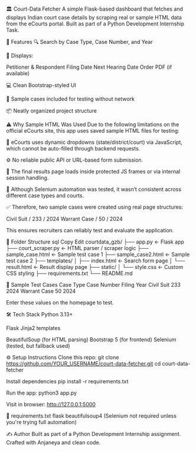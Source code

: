 🏛️ Court-Data Fetcher
A simple Flask-based dashboard that fetches and displays Indian court case details by scraping real or sample HTML data from the eCourts portal. Built as part of a Python Development Internship Task.

🚀 Features
🔍 Search by Case Type, Case Number, and Year

🧾 Displays:

Petitioner & Respondent
Filing Date
Next Hearing Date
Order PDF (if available)

💻 Clean Bootstrap-styled UI

🧪 Sample cases included for testing without network

📦 Neatly organized project structure

⚠️ Why Sample HTML Was Used
Due to the following limitations on the official eCourts site, this app uses saved sample HTML files for testing:

🔐 eCourts uses dynamic dropdowns (state/district/court) via JavaScript, which cannot be auto-filled through backend requests.

⚙️ No reliable public API or URL-based form submission.

🔄 The final results page loads inside protected JS frames or via internal session handling.

🧪 Although Selenium automation was tested, it wasn’t consistent across different case types and courts.

✅ Therefore, two sample cases were created using real page structures:

Civil Suit / 233 / 2024
Warrant Case / 50 / 2024

This ensures recruiters can reliably test and evaluate the application.

📁 Folder Structure
sql
Copy
Edit
courtdata_gzb/
├── app.py                  ← Flask app
├── court_scraper.py        ← HTML parser / scraper logic
├── sample_case.html        ← Sample test case 1
├── sample_case2.html       ← Sample test case 2
├── templates/
│   ├── index.html          ← Search form page
│   └── result.html         ← Result display page
├── static/
│   └── style.css           ← Custom CSS styling
├── requirements.txt
└── README.md

🧪 Sample Test Cases
Case Type	Case Number	Filing Year
Civil Suit	233	2024
Warrant Case	50	2024

Enter these values on the homepage to test.

🛠️ Tech Stack
Python 3.13+

Flask
Jinja2 templates

BeautifulSoup (for HTML parsing)
Bootstrap 5 (for frontend)
Selenium (tested, but fallback used)

⚙️ Setup Instructions
Clone this repo:
git clone https://github.com/YOUR_USERNAME/court-data-fetcher.git
cd court-data-fetcher

Install dependencies
pip install -r requirements.txt

Run the app:
python3 app.py

Visit in browser:
http://127.0.0.1:5000

📄 requirements.txt
flask
beautifulsoup4
(Selenium not required unless you're trying full automation)

✍️ Author
Built as part of a Python Development Internship assignment.
Crafted with Anjaneya and clean code.










